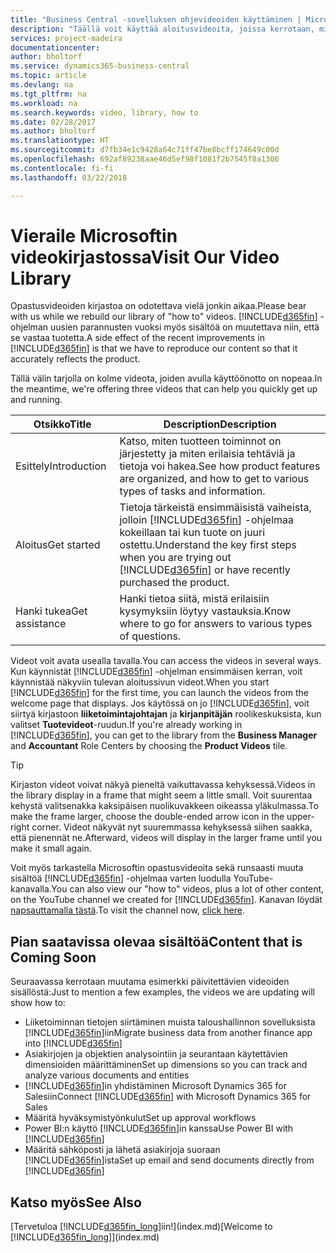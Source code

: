 ```yaml
---
title: "Business Central -sovelluksen ohjevideoiden käyttäminen | Microsoft Docs"
description: "Täällä voit käyttää aloitusvideoita, joissa kerrotaan, miten yleisiä tehtäviä suoritetaan."
services: project-madeira
documentationcenter: 
author: bholtorf
ms.service: dynamics365-business-central
ms.topic: article
ms.devlang: na
ms.tgt_pltfrm: na
ms.workload: na
ms.search.keywords: video, library, how to
ms.date: 02/28/2017
ms.author: bholtorf
ms.translationtype: HT
ms.sourcegitcommit: d7fb34e1c9428a64c71ff47be8bcff174649c00d
ms.openlocfilehash: 692af89238aae46d5ef98f1081f2b7545f8a1306
ms.contentlocale: fi-fi
ms.lasthandoff: 03/22/2018

---
```

# <a name="visit-our-video-library"></a><span data-ttu-id="cbc45-103">Vieraile Microsoftin videokirjastossa</span><span class="sxs-lookup"><span data-stu-id="cbc45-103">Visit Our Video Library</span></span>
<span data-ttu-id="cbc45-104">Opastusvideoiden kirjastoa on odotettava vielä jonkin aikaa.</span><span class="sxs-lookup"><span data-stu-id="cbc45-104">Please bear with us while we rebuild our library of "how to" videos.</span></span> <span data-ttu-id="cbc45-105">[!INCLUDE[d365fin](includes/d365fin_md.md)] -ohjelman uusien parannusten vuoksi myös sisältöä on muutettava niin, että se vastaa tuotetta.</span><span class="sxs-lookup"><span data-stu-id="cbc45-105">A side effect of the recent improvements in [!INCLUDE[d365fin](includes/d365fin_md.md)] is that we have to reproduce our content so that it accurately reflects the product.</span></span> 

<span data-ttu-id="cbc45-106">Tällä välin tarjolla on kolme videota, joiden avulla käyttöönotto on nopeaa.</span><span class="sxs-lookup"><span data-stu-id="cbc45-106">In the meantime, we're offering three videos that can help you quickly get up and running.</span></span>

|<span data-ttu-id="cbc45-107">Otsikko</span><span class="sxs-lookup"><span data-stu-id="cbc45-107">Title</span></span>|<span data-ttu-id="cbc45-108">Description</span><span class="sxs-lookup"><span data-stu-id="cbc45-108">Description</span></span>|
|----|----|
|<span data-ttu-id="cbc45-109">Esittely</span><span class="sxs-lookup"><span data-stu-id="cbc45-109">Introduction</span></span>|<span data-ttu-id="cbc45-110">Katso, miten tuotteen toiminnot on järjestetty ja miten erilaisia tehtäviä ja tietoja voi hakea.</span><span class="sxs-lookup"><span data-stu-id="cbc45-110">See how product features are organized, and how to get to various types of tasks and information.</span></span>|
|<span data-ttu-id="cbc45-111">Aloitus</span><span class="sxs-lookup"><span data-stu-id="cbc45-111">Get started</span></span>|<span data-ttu-id="cbc45-112">Tietoja tärkeistä ensimmäisistä vaiheista, jolloin [!INCLUDE[d365fin](includes/d365fin_md.md)] -ohjelmaa kokeillaan tai kun tuote on juuri ostettu.</span><span class="sxs-lookup"><span data-stu-id="cbc45-112">Understand the key first steps when you are trying out [!INCLUDE[d365fin](includes/d365fin_md.md)] or have recently purchased the product.</span></span> |
|<span data-ttu-id="cbc45-113">Hanki tukea</span><span class="sxs-lookup"><span data-stu-id="cbc45-113">Get assistance</span></span>|<span data-ttu-id="cbc45-114">Hanki tietoa siitä, mistä erilaisiin kysymyksiin löytyy vastauksia.</span><span class="sxs-lookup"><span data-stu-id="cbc45-114">Know where to go for answers to various types of questions.</span></span>|

<span data-ttu-id="cbc45-115">Videot voit avata usealla tavalla.</span><span class="sxs-lookup"><span data-stu-id="cbc45-115">You can access the videos in several ways.</span></span> <span data-ttu-id="cbc45-116">Kun käynnistät [!INCLUDE[d365fin](includes/d365fin_md.md)] -ohjelman ensimmäisen kerran, voit käynnistää näkyviin tulevan aloitussivun videot.</span><span class="sxs-lookup"><span data-stu-id="cbc45-116">When you start [!INCLUDE[d365fin](includes/d365fin_md.md)] for the first time, you can launch the videos from the welcome page that displays.</span></span> <span data-ttu-id="cbc45-117">Jos käytössä on jo [!INCLUDE[d365fin](includes/d365fin_md.md)], voit siirtyä kirjastoon **liiketoimintajohtajan** ja **kirjanpitäjän** roolikeskuksista, kun valitset **Tuotevideot**-ruudun.</span><span class="sxs-lookup"><span data-stu-id="cbc45-117">If you're already working in [!INCLUDE[d365fin](includes/d365fin_md.md)], you can get to the library from the **Business Manager** and **Accountant** Role Centers by choosing the **Product Videos** tile.</span></span> 

> [!Tip]  
> <span data-ttu-id="cbc45-118">Kirjaston videot voivat näkyä pieneltä vaikuttavassa kehyksessä.</span><span class="sxs-lookup"><span data-stu-id="cbc45-118">Videos in the library display in a frame that might seem a little small.</span></span> <span data-ttu-id="cbc45-119">Voit suurentaa kehystä valitsenakka kaksipäisen nuolikuvakkeen oikeassa yläkulmassa.</span><span class="sxs-lookup"><span data-stu-id="cbc45-119">To make the frame larger, choose the double-ended arrow icon in the upper-right corner.</span></span> <span data-ttu-id="cbc45-120">Videot näkyvät nyt suuremmassa kehyksessä siihen saakka, että pienennät ne.</span><span class="sxs-lookup"><span data-stu-id="cbc45-120">Afterward, videos will display in the larger frame until you make it small again.</span></span>

<span data-ttu-id="cbc45-121">Voit myös tarkastella Microsoftin opastusvideoita sekä runsaasti muuta sisältöä [!INCLUDE[d365fin](includes/d365fin_md.md)] -ohjelmaa varten luodulla YouTube-kanavalla.</span><span class="sxs-lookup"><span data-stu-id="cbc45-121">You can also view our "how to" videos, plus a lot of other content, on the YouTube channel we created for [!INCLUDE[d365fin](includes/d365fin_md.md)].</span></span> <span data-ttu-id="cbc45-122">Kanavan löydät [napsauttamalla tästä](https://go.microsoft.com/fwlink/?linkid=851533).</span><span class="sxs-lookup"><span data-stu-id="cbc45-122">To visit the channel now, [click here](https://go.microsoft.com/fwlink/?linkid=851533).</span></span>

## <a name="content-that-is-coming-soon"></a><span data-ttu-id="cbc45-123">Pian saatavissa olevaa sisältöä</span><span class="sxs-lookup"><span data-stu-id="cbc45-123">Content that is Coming Soon</span></span>
<span data-ttu-id="cbc45-124">Seuraavassa kerrotaan muutama esimerkki päivitettävien videoiden sisällöstä:</span><span class="sxs-lookup"><span data-stu-id="cbc45-124">Just to mention a few examples, the videos we are updating will show how to:</span></span>  

* <span data-ttu-id="cbc45-125">Liiketoiminnan tietojen siirtäminen muista taloushallinnon sovelluksista [!INCLUDE[d365fin](includes/d365fin_md.md)]iin</span><span class="sxs-lookup"><span data-stu-id="cbc45-125">Migrate business data from another finance app into [!INCLUDE[d365fin](includes/d365fin_md.md)]</span></span>  
* <span data-ttu-id="cbc45-126">Asiakirjojen ja objektien analysointiin ja seurantaan käytettävien dimensioiden määrittäminen</span><span class="sxs-lookup"><span data-stu-id="cbc45-126">Set up dimensions so you can track and analyze various documents and entities</span></span>
* <span data-ttu-id="cbc45-127">[!INCLUDE[d365fin](includes/d365fin_md.md)]in yhdistäminen Microsoft Dynamics 365 for Salesiin</span><span class="sxs-lookup"><span data-stu-id="cbc45-127">Connect [!INCLUDE[d365fin](includes/d365fin_md.md)] with Microsoft Dynamics 365 for Sales</span></span>
* <span data-ttu-id="cbc45-128">Määritä hyväksymistyönkulut</span><span class="sxs-lookup"><span data-stu-id="cbc45-128">Set up approval workflows</span></span>  
* <span data-ttu-id="cbc45-129">Power BI:n käyttö [!INCLUDE[d365fin](includes/d365fin_md.md)]in kanssa</span><span class="sxs-lookup"><span data-stu-id="cbc45-129">Use Power BI with [!INCLUDE[d365fin](includes/d365fin_md.md)]</span></span>  
* <span data-ttu-id="cbc45-130">Määritä sähköposti ja lähetä asiakirjoja suoraan [!INCLUDE[d365fin](includes/d365fin_md.md)]ista</span><span class="sxs-lookup"><span data-stu-id="cbc45-130">Set up email and send documents directly from [!INCLUDE[d365fin](includes/d365fin_md.md)]</span></span>  

## <a name="see-also"></a><span data-ttu-id="cbc45-131">Katso myös</span><span class="sxs-lookup"><span data-stu-id="cbc45-131">See Also</span></span>
<span data-ttu-id="cbc45-132">[Tervetuloa [!INCLUDE[d365fin_long](includes/d365fin_long_md.md)]iin!](index.md)</span><span class="sxs-lookup"><span data-stu-id="cbc45-132">[Welcome to [!INCLUDE[d365fin_long](includes/d365fin_long_md.md)]](index.md)</span></span>

